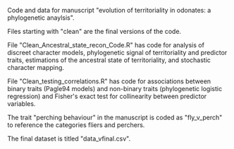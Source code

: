 Code and data for manuscript "evolution of territoriality in odonates: a phylogenetic anaylsis".

Files starting with "clean" are the final versions of the code.

File "Clean_Ancestral_state_recon_Code.R" has code for analysis of discreet character models, phylogenetic signal of territoriality and predictor traits, 
estimations of the ancestral state of territoriality, and stochastic character mapping.

File "Clean_testing_correlations.R" has code for associations between binary traits (Pagle94 models) and non-binary traits (phylogenetic logistic regression) 
and Fisher's exact test for collinearity between predictor variables.

The trait "perching behaviour" in the manuscript is coded as "fly_v_perch" to reference the categories fliers and perchers. 

The final dataset is titled "data_vfinal.csv".

